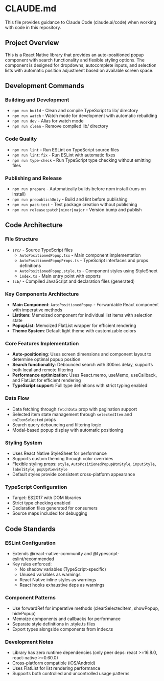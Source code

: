 # CLAUDE.md

This file provides guidance to Claude Code (claude.ai/code) when working with code in this repository.

## Project Overview

This is a React Native library that provides an auto-positioned popup component with search functionality and flexible styling options. The component is designed for dropdowns, autocomplete inputs, and selection lists with automatic position adjustment based on available screen space.

## Development Commands

### Building and Development
- `npm run build` - Clean and compile TypeScript to lib/ directory
- `npm run watch` - Watch mode for development with automatic rebuilding
- `npm run dev` - Alias for watch mode
- `npm run clean` - Remove compiled lib/ directory

### Code Quality
- `npm run lint` - Run ESLint on TypeScript source files
- `npm run lint:fix` - Run ESLint with automatic fixes
- `npm run type-check` - Run TypeScript type checking without emitting files

### Publishing and Release
- `npm run prepare` - Automatically builds before npm install (runs on install)
- `npm run prepublishOnly` - Build and lint before publishing
- `npm run pack-test` - Test package creation without publishing
- `npm run release:patch|minor|major` - Version bump and publish

## Code Architecture

### File Structure
- `src/` - Source TypeScript files
  - `AutoPositionedPopup.tsx` - Main component implementation
  - `AutoPositionedPopupProps.ts` - TypeScript interfaces and props definitions
  - `AutoPositionedPopup.style.ts` - Component styles using StyleSheet
  - `index.ts` - Main entry point with exports
- `lib/` - Compiled JavaScript and declaration files (generated)

### Key Components Architecture
- **Main Component**: `AutoPositionedPopup` - Forwardable React component with imperative methods
- **ListItem**: Memoized component for individual list items with selection state
- **PopupList**: Memoized FlatList wrapper for efficient rendering
- **Theme System**: Default light theme with customizable colors

### Core Features Implementation
- **Auto-positioning**: Uses screen dimensions and component layout to determine optimal popup position
- **Search functionality**: Debounced search with 300ms delay, supports both local and remote filtering
- **Performance optimization**: Uses React.memo, useMemo, useCallback, and FlatList for efficient rendering
- **TypeScript support**: Full type definitions with strict typing enabled

### Data Flow
- Data fetching through `fetchData` prop with pagination support
- Selected item state management through `selectedItem` and `onItemSelected` props
- Search query debouncing and filtering logic
- Modal-based popup display with automatic positioning

### Styling System
- Uses React Native StyleSheet for performance
- Supports custom theming through color overrides
- Flexible styling props: `style`, `AutoPositionedPopupBtnStyle`, `inputStyle`, `labelStyle`, `popUpViewStyle`
- Default styles provide consistent cross-platform appearance

### TypeScript Configuration
- Target: ES2017 with DOM libraries
- Strict type checking enabled
- Declaration files generated for consumers
- Source maps included for debugging

## Code Standards

### ESLint Configuration
- Extends @react-native-community and @typescript-eslint/recommended
- Key rules enforced:
  - No shadow variables (TypeScript-specific)
  - Unused variables as warnings
  - React Native inline styles as warnings
  - React hooks exhaustive deps as warnings

### Component Patterns
- Use forwardRef for imperative methods (clearSelectedItem, showPopup, hidePopup)
- Memoize components and callbacks for performance
- Separate style definitions in .style.ts files
- Export types alongside components from index.ts

### Development Notes
- Library has zero runtime dependencies (only peer deps: react >=16.8.0, react-native >=0.60.0)
- Cross-platform compatible (iOS/Android)
- Uses FlatList for list rendering performance
- Supports both controlled and uncontrolled usage patterns